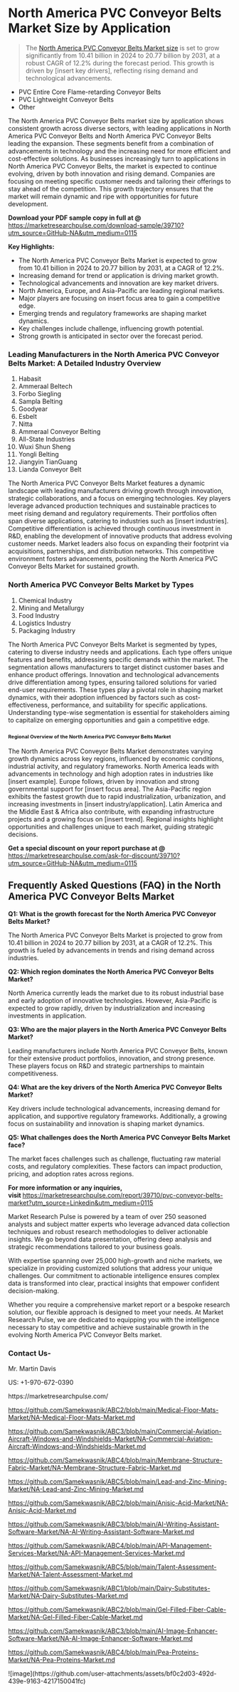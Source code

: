 <h1>North America PVC Conveyor Belts Market&nbsp;Size by Application</h1><blockquote><p>The <a href="https://marketresearchpulse.com/download-sample/39710?utm_source=GitHub-NA&amp;utm_medium=0115">North America PVC Conveyor Belts Market size</a> is set to grow significantly from 10.41 billion in 2024 to 20.77 billion by 2031, at a robust CAGR of 12.2% during the forecast period. This growth is driven by [insert key drivers], reflecting rising demand and technological advancements.</p></blockquote><ul><li>PVC Entire Core Flame-retarding Conveyor Belts <li> PVC Lightweight Conveyor Belts <li> Other</li></ul><p>The North America PVC Conveyor Belts market size by application shows consistent growth across diverse sectors, with leading applications in North America PVC Conveyor Belts and North America PVC Conveyor Belts leading the expansion. These segments benefit from a combination of advancements in technology and the increasing need for more efficient and cost-effective solutions. As businesses increasingly turn to applications in North America PVC Conveyor Belts, the market is expected to continue evolving, driven by both innovation and rising demand. Companies are focusing on meeting specific customer needs and tailoring their offerings to stay ahead of the competition. This growth trajectory ensures that the market will remain dynamic and ripe with opportunities for future development.</p><p><strong>Download your PDF sample copy in full at @ </strong><a href="https://marketresearchpulse.com/download-sample/39710?utm_source=GitHub-NA&amp;utm_medium=0115">https://marketresearchpulse.com/download-sample/39710?utm_source=GitHub-NA&amp;utm_medium=0115</a></p><p><strong>Key Highlights: </strong></p><ul><li>The North America PVC Conveyor Belts Market is expected to grow from 10.41 billion in 2024 to 20.77 billion by 2031, at a CAGR of 12.2%.</li><li>Increasing demand for trend or application is driving market growth.</li><li>Technological advancements and innovation are key market drivers.</li><li>North America, Europe, and Asia-Pacific are leading regional markets.</li><li>Major players are focusing on insert focus area to gain a competitive edge.</li><li>Emerging trends and regulatory frameworks are shaping market dynamics.</li><li>Key challenges include challenge, influencing growth potential.</li><li>Strong growth is anticipated in sector over the forecast period.</li></ul><h3>Leading Manufacturers in the North America PVC Conveyor Belts Market: A Detailed Industry Overview</h3><ol><li>Habasit</li><li>Ammeraal Beltech</li><li>Forbo Siegling</li><li>Sampla Belting</li><li>Goodyear</li><li>Esbelt</li><li>Nitta</li><li>Ammeraal Conveyor Belting</li><li>All-State Industries</li><li>Wuxi Shun Sheng</li><li>Yongli Belting</li><li>Jiangyin TianGuang</li><li>Lianda Conveyor Belt</li></ol><div class="flex max-w-full flex-col flex-grow"><div class="min-h-8 text-message flex w-full flex-col items-end gap-2 whitespace-normal break-words [.text-message+&amp;]:mt-5" dir="auto" data-message-author-role="assistant" data-message-id="fd8432e4-4910-450d-b182-61b7bfb0a01f" data-message-model-slug="gpt-4o"><div class="flex w-full flex-col gap-1 empty:hidden first:pt-[3px]"><div class="markdown prose w-full break-words dark:prose-invert light"><p>The North America PVC Conveyor Belts Market features a dynamic landscape with leading manufacturers driving growth through innovation, strategic collaborations, and a focus on emerging technologies. Key players leverage advanced production techniques and sustainable practices to meet rising demand and regulatory requirements. Their portfolios often span diverse applications, catering to industries such as [insert industries]. Competitive differentiation is achieved through continuous investment in R&amp;D, enabling the development of innovative products that address evolving customer needs. Market leaders also focus on expanding their footprint via acquisitions, partnerships, and distribution networks. This competitive environment fosters advancements, positioning the North America PVC Conveyor Belts Market for sustained growth.</p></div></div></div></div><h3>North America PVC Conveyor Belts Market by Types</h3><ol><li>Chemical Industry <li> Mining and Metallurgy <li> Food Industry <li> Logistics Industry <li> Packaging Industry</li></ol><div class="flex max-w-full flex-col flex-grow"><div class="min-h-8 text-message flex w-full flex-col items-end gap-2 whitespace-normal break-words [.text-message+&amp;]:mt-5" dir="auto" data-message-author-role="assistant" data-message-id="084470be-0bb7-4664-bddf-5156b4f41249" data-message-model-slug="gpt-4o-mini"><div class="flex w-full flex-col gap-1 empty:hidden first:pt-[3px]"><div class="markdown prose w-full break-words dark:prose-invert light"><p>The North America PVC Conveyor Belts Market is segmented by types, catering to diverse industry needs and applications. Each type offers unique features and benefits, addressing specific demands within the market. The segmentation allows manufacturers to target distinct customer bases and enhance product offerings. Innovation and technological advancements drive differentiation among types, ensuring tailored solutions for varied end-user requirements. These types play a pivotal role in shaping market dynamics, with their adoption influenced by factors such as cost-effectiveness, performance, and suitability for specific applications. Understanding type-wise segmentation is essential for stakeholders aiming to capitalize on emerging opportunities and gain a competitive edge.</p></div></div></div></div><h3><span style="font-size: 11px;">Regional Overview of the North America PVC Conveyor Belts Market</span></h3><div class="flex max-w-full flex-col flex-grow"><div class="min-h-8 text-message flex w-full flex-col items-end gap-2 whitespace-normal break-words [.text-message+&amp;]:mt-5" dir="auto" data-message-author-role="assistant" data-message-id="e9038762-ce64-4e30-91c9-9bd413514231" data-message-model-slug="gpt-4o-mini"><div class="flex w-full flex-col gap-1 empty:hidden first:pt-[3px]"><div class="markdown prose w-full break-words dark:prose-invert light"><p>The North America PVC Conveyor Belts Market demonstrates varying growth dynamics across key regions, influenced by economic conditions, industrial activity, and regulatory frameworks. North America leads with advancements in technology and high adoption rates in industries like [insert example]. Europe follows, driven by innovation and strong governmental support for [insert focus area]. The Asia-Pacific region exhibits the fastest growth due to rapid industrialization, urbanization, and increasing investments in [insert industry/application]. Latin America and the Middle East &amp; Africa also contribute, with expanding infrastructure projects and a growing focus on [insert trend]. Regional insights highlight opportunities and challenges unique to each market, guiding strategic decisions.</p></div></div></div></div><p><strong>Get a special discount on your report purchase at @ </strong><a href="https://marketresearchpulse.com/ask-for-discount/39710?utm_source=GitHub-NA&amp;utm_medium=0115">https://marketresearchpulse.com/ask-for-discount/39710?utm_source=GitHub-NA&amp;utm_medium=0115</a></p><h2>Frequently Asked Questions (FAQ) in the North America PVC Conveyor Belts Market</h2><p><strong>Q1: What is the growth forecast for the North America PVC Conveyor Belts Market?</strong></p><p>The North America PVC Conveyor Belts Market is projected to grow from 10.41 billion in 2024 to 20.77 billion by 2031, at a CAGR of 12.2%. This growth is fueled by advancements in trends and rising demand across industries.</p><p><strong>Q2: Which region dominates the North America PVC Conveyor Belts Market?</strong></p><p>North America currently leads the market due to its robust industrial base and early adoption of innovative technologies. However, Asia-Pacific is expected to grow rapidly, driven by industrialization and increasing investments in application.</p><p><strong>Q3: Who are the major players in the North America PVC Conveyor Belts Market?</strong></p><p>Leading manufacturers include North America PVC Conveyor Belts, known for their extensive product portfolios, innovation, and strong presence. These players focus on R&amp;D and strategic partnerships to maintain competitiveness.</p><p><strong>Q4: What are the key drivers of the North America PVC Conveyor Belts Market?</strong></p><p>Key drivers include technological advancements, increasing demand for application, and supportive regulatory frameworks. Additionally, a growing focus on sustainability and innovation is shaping market dynamics.</p><p><strong>Q5: What challenges does the North America PVC Conveyor Belts Market face?</strong></p><p>The market faces challenges such as challenge, fluctuating raw material costs, and regulatory complexities. These factors can impact production, pricing, and adoption rates across regions.</p><p><strong>For more information or any inquiries, visit&nbsp;</strong><a href="https://marketresearchpulse.com/report/39710/pvc-conveyor-belts-market?utm_source=Linkedin&utm_medium=0115">https://marketresearchpulse.com/report/39710/pvc-conveyor-belts-market?utm_source=Linkedin&utm_medium=0115</a></p><p>Market Research Pulse is powered by a team of over 250 seasoned analysts and subject matter experts who leverage advanced data collection techniques and robust research methodologies to deliver actionable insights. We go beyond data presentation, offering deep analysis and strategic recommendations tailored to your business goals.</p><p>With expertise spanning over 25,000 high-growth and niche markets, we specialize in providing customized solutions that address your unique challenges. Our commitment to actionable intelligence ensures complex data is transformed into clear, practical insights that empower confident decision-making.</p><p>Whether you require a comprehensive market report or a bespoke research solution, our flexible approach is designed to meet your needs. At Market Research Pulse, we are dedicated to equipping you with the intelligence necessary to stay competitive and achieve sustainable growth in the evolving North America PVC Conveyor Belts market.</p><h3><strong>Contact Us-</strong></h3><p>Mr. Martin Davis</p><p>US: +1-970-672-0390</p><p>https://marketresearchpulse.com/</p><p><a href="https://github.com/Samekwasnik/ABC2/blob/main/Medical-Floor-Mats-Market/NA-Medical-Floor-Mats-Market.md">https://github.com/Samekwasnik/ABC2/blob/main/Medical-Floor-Mats-Market/NA-Medical-Floor-Mats-Market.md</a></p><p><a href="https://github.com/Samekwasnik/ABC3/blob/main/Commercial-Aviation-Aircraft-Windows-and-Windshields-Market/NA-Commercial-Aviation-Aircraft-Windows-and-Windshields-Market.md">https://github.com/Samekwasnik/ABC3/blob/main/Commercial-Aviation-Aircraft-Windows-and-Windshields-Market/NA-Commercial-Aviation-Aircraft-Windows-and-Windshields-Market.md</a></p><p><a href="https://github.com/Samekwasnik/ABC4/blob/main/Membrane-Structure-Fabric-Market/NA-Membrane-Structure-Fabric-Market.md">https://github.com/Samekwasnik/ABC4/blob/main/Membrane-Structure-Fabric-Market/NA-Membrane-Structure-Fabric-Market.md</a></p><p><a href="https://github.com/Samekwasnik/ABC5/blob/main/Lead-and-Zinc-Mining-Market/NA-Lead-and-Zinc-Mining-Market.md">https://github.com/Samekwasnik/ABC5/blob/main/Lead-and-Zinc-Mining-Market/NA-Lead-and-Zinc-Mining-Market.md</a></p><p><a href="https://github.com/Samekwasnik/ABC2/blob/main/Anisic-Acid-Market/NA-Anisic-Acid-Market.md">https://github.com/Samekwasnik/ABC2/blob/main/Anisic-Acid-Market/NA-Anisic-Acid-Market.md</a></p><p><a href="https://github.com/Samekwasnik/ABC3/blob/main/AI-Writing-Assistant-Software-Market/NA-AI-Writing-Assistant-Software-Market.md">https://github.com/Samekwasnik/ABC3/blob/main/AI-Writing-Assistant-Software-Market/NA-AI-Writing-Assistant-Software-Market.md</a></p><p><a href="https://github.com/Samekwasnik/ABC4/blob/main/API-Management-Services-Market/NA-API-Management-Services-Market.md">https://github.com/Samekwasnik/ABC4/blob/main/API-Management-Services-Market/NA-API-Management-Services-Market.md</a></p><p><a href="https://github.com/Samekwasnik/ABC5/blob/main/Talent-Assessment-Market/NA-Talent-Assessment-Market.md">https://github.com/Samekwasnik/ABC5/blob/main/Talent-Assessment-Market/NA-Talent-Assessment-Market.md</a></p><p><a href="https://github.com/Samekwasnik/ABC1/blob/main/Dairy-Substitutes-Market/NA-Dairy-Substitutes-Market.md">https://github.com/Samekwasnik/ABC1/blob/main/Dairy-Substitutes-Market/NA-Dairy-Substitutes-Market.md</a></p><p><a href="https://github.com/Samekwasnik/ABC2/blob/main/Gel-Filled-Fiber-Cable-Market/NA-Gel-Filled-Fiber-Cable-Market.md">https://github.com/Samekwasnik/ABC2/blob/main/Gel-Filled-Fiber-Cable-Market/NA-Gel-Filled-Fiber-Cable-Market.md</a></p><p><a href="https://github.com/Samekwasnik/ABC3/blob/main/AI-Image-Enhancer-Software-Market/NA-AI-Image-Enhancer-Software-Market.md">https://github.com/Samekwasnik/ABC3/blob/main/AI-Image-Enhancer-Software-Market/NA-AI-Image-Enhancer-Software-Market.md</a></p><p><a href="https://github.com/Samekwasnik/ABC4/blob/main/Pea-Proteins-Market/NA-Pea-Proteins-Market.md">https://github.com/Samekwasnik/ABC4/blob/main/Pea-Proteins-Market/NA-Pea-Proteins-Market.md</a></p>
![image](https://github.com/user-attachments/assets/bf0c2d03-492d-439e-9163-4217150041fc)
